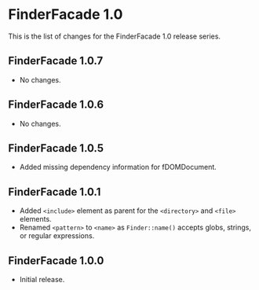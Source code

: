 FinderFacade 1.0
================

This is the list of changes for the FinderFacade 1.0 release series.

FinderFacade 1.0.7
------------------

* No changes.

FinderFacade 1.0.6
------------------

* No changes.

FinderFacade 1.0.5
------------------

* Added missing dependency information for fDOMDocument.

FinderFacade 1.0.1
------------------

* Added `<include>` element as parent for the `<directory>` and `<file>` elements.
* Renamed `<pattern>` to `<name>` as `Finder::name()` accepts globs, strings, or regular expressions.

FinderFacade 1.0.0
------------------

* Initial release.
